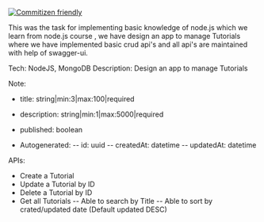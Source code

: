 [![Commitizen friendly](https://img.shields.io/badge/commitizen-friendly-brightgreen.svg)](http://commitizen.github.io/cz-cli/)


This was the task for implementing basic knowledge of node.js which we learn from node.js course ,
we have design an app to manage Tutorials where we have implemented basic crud api's and all api's are maintained with help of swagger-ui.


Tech: NodeJS, MongoDB
Description: Design an app to manage Tutorials

Note:
- title: string|min:3|max:100|required
- description: string|min:1|max:5000|required
- published: boolean

- Autogenerated:
-- id: uuid
-- createdAt: datetime
-- updatedAt: datetime

APIs:
- Create a Tutorial
- Update a Tutorial by ID
- Delete a Tutorial by ID
- Get all Tutorials
-- Able to search by Title
-- Able to sort by crated/updated date (Default updated DESC)